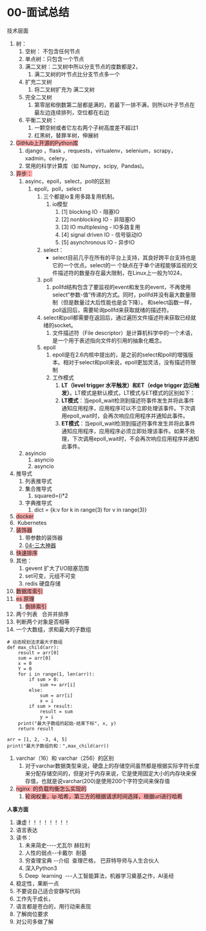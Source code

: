 # 00-面试总结

技术层面

1. 树：
    1. 空树： 不包含任何节点
    2. 单点树：只包含一个节点
    3. 满二叉树：二叉树中所以分支节点的度数都是2，
        1. 满二叉树的叶节点比分支节点多一个
    4. 扩充二叉树
        1. 将二叉树扩充为 满二叉树
    5. 完全二叉树
        1. 第零层和倒数第二层都是满的，若最下一排不满，则所以叶子节点在最左边连续排列，空位都在右边
    6. 平衡二叉树：
        1. 一颗空树或者它左右两个子树高度差不超过1
        2. 红黑树，替罪羊树，伸展树
2. <span style="background-color: #ffaaaa">GitHub上开源的Python库</span>
    1. django ，flask ，requests，virtualenv，selenium，scrapy，xadmin，celery，
    2. 常用的科学计算库（如 Numpy，scipy,  Pandas\)。
3. <span style="background-color: #ffaaaa">异步：</span>
    1. asyinc，epoll，select，poll的区别
        1. epoll，poll，select
            1. 三个都是io复用多路复用机制。
                1. io模型
                    1. \[1\] blocking IO \- 阻塞IO
                    2. \[2\] nonblocking IO \- 非阻塞IO
                    3. \[3\] IO multiplexing \- IO多路复用
                    4. \[4\] signal driven IO \- 信号驱动IO
                    5. \[5\] asynchronous IO \- 异步IO
            2. select：
                * select目前几乎在所有的平台上支持，其良好跨平台支持也是它的一个优点。select的一 个缺点在于单个进程能够监视的文件描述符的数量存在最大限制，在Linux上一般为1024，
            3. poll
                1. pollfd结构包含了要监视的event和发生的event，不再使用select“参数\-值”传递的方式。同时，pollfd并没有最大数量限制（但是数量过大后性能也是会下降）。 和select函数一样，poll返回后，需要轮询pollfd来获取就绪的描述符。
            4. select和poll都需要在返回后，通过遍历文件描述符来获取已经就绪的socket。
                1. 文件描述符（File descriptor）是计算机科学中的一个术语，是一个用于表述指向文件的引用的抽象化概念。
            5. epoll
                1. epoll是在2.6内核中提出的，是之前的select和poll的增强版本。相对于select和poll来说，epoll更加灵活，没有描述符限制
                2. 工作模式
                    1. **LT（level trigger 水平触发）**和**ET（edge trigger 边沿触发）**。LT模式是默认模式，LT模式与ET模式的区别如下：
                    2. **LT模式**：当epoll\_wait检测到描述符事件发生并将此事件通知应用程序，应用程序可以不立即处理该事件。下次调用epoll\_wait时，会再次响应应用程序并通知此事件。
                    3. **ET模式**：当epoll\_wait检测到描述符事件发生并将此事件通知应用程序，应用程序必须立即处理该事件。如果不处理，下次调用epoll\_wait时，不会再次响应应用程序并通知此事件。
    2. asyincio
        1. asyncio
        2. asyncio
4. 推导式
    1. 列表推导式
    2. 集合推导式
        1. squared={i\*2
    3. 字典推导式
        1. dict = {k:v for k in range\(3\) for v in range\(3\)}
5. <span style="background-color: #ffaaaa">docker</span>
6.  Kubernetes
7. <span style="background-color: #ffaaaa">装饰器</span>
    1. 带参数的装饰器
    2. [04\-三大神器](evernote:///view/21424830/s62/7d54b88c-c15a-4be0-b8f9-8f04fdad7b42/7d54b88c-c15a-4be0-b8f9-8f04fdad7b42/)
8. <span style="background-color: #ffaaaa">快速排序</span>
9. 其他：
    1. gevent 扩大了I/O阻塞范围
    2. set可变，元组不可变
    3. redis 硬盘存储
10. <span style="background-color: #ffaaaa">数据库索引</span>
11. <span style="background-color: #ffaaaa">es 原理</span>
    1. <span style="background-color: #ffaaaa">倒排索引</span>
12. 两个列表   合并并排序
13. 判断两个对象是否相等
14. 一个大数组，求和最大的子数组

```
# 动态规划法求最大子数组
def max_child(arr):
    result = arr[0]
    sum = arr[0]
    x = 0
    Y = 0
    for i in range(1, len(arr)):
        if sum > 0:
            sum += arr[i]
        else:
            sum = arr[i]
            x = i
        if sum > result:
            result = sum
            y = i
    print("最大子数组的起始-结束下标", x, y)
    return result
 
arr = [1, 2, -3, 4, 5]
print("最大子数组的和：",max_child(arr)) 
```

1. varchar（16）和 varchar（256）的区别
    1. 对于varchar数据类型来说，硬盘上的存储空间虽然都是根据实际字符长度来分配存储空间的，但是对于内存来说，它是使用固定大小的内存块来保存值，也就是说varchar\(200\)是使用200个字符空间来保存值
2. <span style="background-color: #ffaaaa">nginx  的负载均衡怎么实现的</span>
    1. <span style="background-color: #ffaaaa">轮询权重，ip 哈希，第三方的根据请求时间选择，根据url进行哈希</span>

**人事方面**

1. 谦虚！！！！！！！！
2. 语言表达
3. 读书：
    1. 未来简史\-\-\-\-尤瓦尔 赫拉利
    2. 人性的弱点\-\-卡戴尔  耐基
    3. 穷查理宝典 \-\-介绍  查理芒格， 巴菲特导师与人生合伙人
    4. 深入Python3
    5. Deep  learning  \-\-\-人工智能算法，机器学习奠基之作，AI圣经
4. 稳定性，果断一点
5. 不要说自己适合安静写代码
6. 工作先于成长，
7. 语言都是苍白的，用行动来表现
8. 了解岗位要求
9. 对公司多做了解
